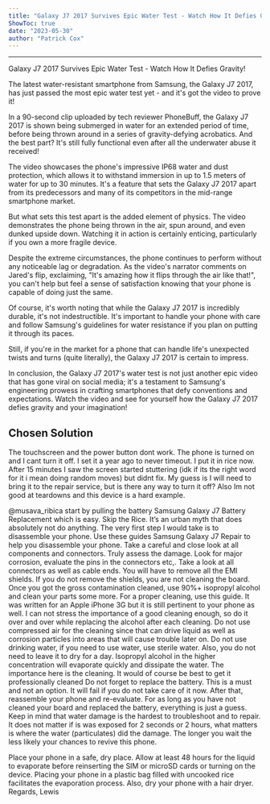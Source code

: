 ```yaml
---
title: "Galaxy J7 2017 Survives Epic Water Test - Watch How It Defies Gravity!"
ShowToc: true 
date: "2023-05-30"
author: "Patrick Cox"
---
```

*****
Galaxy J7 2017 Survives Epic Water Test - Watch How It Defies Gravity!

The latest water-resistant smartphone from Samsung, the Galaxy J7 2017, has just passed the most epic water test yet - and it's got the video to prove it! 

In a 90-second clip uploaded by tech reviewer PhoneBuff, the Galaxy J7 2017 is shown being submerged in water for an extended period of time, before being thrown around in a series of gravity-defying acrobatics. And the best part? It's still fully functional even after all the underwater abuse it received!

The video showcases the phone's impressive IP68 water and dust protection, which allows it to withstand immersion in up to 1.5 meters of water for up to 30 minutes. It's a feature that sets the Galaxy J7 2017 apart from its predecessors and many of its competitors in the mid-range smartphone market.

But what sets this test apart is the added element of physics. The video demonstrates the phone being thrown in the air, spun around, and even dunked upside down. Watching it in action is certainly enticing, particularly if you own a more fragile device. 

Despite the extreme circumstances, the phone continues to perform without any noticeable lag or degradation. As the video's narrator comments on Jared's flip, exclaiming, "It's amazing how it flips through the air like that!", you can't help but feel a sense of satisfaction knowing that your phone is capable of doing just the same.

Of course, it's worth noting that while the Galaxy J7 2017 is incredibly durable, it's not indestructible. It's important to handle your phone with care and follow Samsung's guidelines for water resistance if you plan on putting it through its paces.

Still, if you're in the market for a phone that can handle life's unexpected twists and turns (quite literally), the Galaxy J7 2017 is certain to impress. 

In conclusion, the Galaxy J7 2017's water test is not just another epic video that has gone viral on social media; it's a testament to Samsung's engineering prowess in crafting smartphones that defy conventions and expectations. Watch the video and see for yourself how the Galaxy J7 2017 defies gravity and your imagination!


## Chosen Solution
 The touchscreen and the power button dont work. The phone is turned on and I cant turn it off. I set it a year ago to never timeout. I put it in rice now. After 15 minutes I saw the screen started stuttering (idk if its the right word for it i mean doing random moves) but didnt fix. My guess is I will need to bring it to the repair service, but is there any way to turn it off? Also Im not good at teardowns and this device is a hard example.

 @musava_ribica start by pulling the battery Samsung Galaxy J7 Battery Replacement  which is easy. Skip the Rice. It’s an urban myth that does absolutely not do anything.
The very first step I would take is to disassemble  your phone. Use these guides Samsung Galaxy J7 Repair   to help you disassemble your phone. Take a careful and close look at all components and connectors. Truly assess the damage. Look for major corrosion, evaluate the pins in the connectors etc,. Take a look at all connectors as well as cable ends. You will have to remove all the EMI shields. If you do not remove the shields, you are not cleaning the board. Once you got the gross contamination cleaned, use 90%+ isopropyl alcohol and clean your parts some more. For a proper cleaning, use this guide. It was written for an Apple iPhone 3G but it is still pertinent to your phone as well. I can not stress the importance of a good cleaning enough, so do it over and over while replacing the alcohol after each cleaning. Do not use compressed air for the cleaning since that can drive liquid as well as corrosion particles into areas that will cause trouble later on. Do not use drinking water, if you need to use water, use sterile water. Also, you do not need to leave it to dry for a day. Isopropyl alcohol in the higher concentration will evaporate quickly and dissipate the water. The importance here is  the cleaning. It would of course be best to get it professionally cleaned  Do not forget to replace the battery. This is a must and not an option. It will fail if you do not take care of it now. After that, reassemble your phone and re-evaluate. For as long as you have not cleaned your board and replaced the battery, everything is just a guess. Keep in mind that water damage is the hardest to troubleshoot and to repair. It does not matter if is was exposed for 2 seconds or 2 hours, what matters is where the water (particulates) did the damage. The longer you wait the less likely your chances to revive this phone.

 Place your phone in a safe, dry place. Allow at least 48 hours for the liquid to evaporate before reinserting the SIM or microSD cards or turning on the device. Placing your phone in a plastic bag filled with uncooked rice facilitates the evaporation process.  Also, dry your phone with a hair dryer.
Regards,
Lewis




